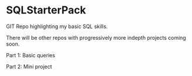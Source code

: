 # SQLStarterPack

GIT Repo highlighting my basic SQL skills. 

There will be other repos with progressively more indepth projects coming soon. 

Part 1: Basic queries

Part 2: Mini project

